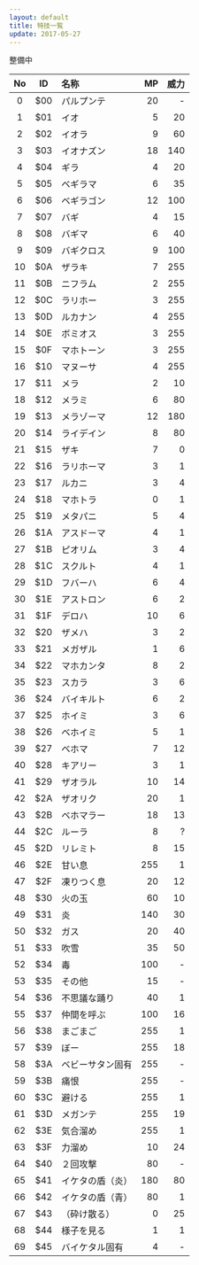 ```yaml
---
layout: default
title: 特技一覧
update: 2017-05-27
---
```



整備中

| No | ID  | 名称             | MP  |威力 |
|:--:|:---:|:-----------------|----:|----:|
|  0 | $00 | パルプンテ       |  20 |   - |
|  1 | $01 | イオ             |   5 |  20 |
|  2 | $02 | イオラ           |   9 |  60 |
|  3 | $03 | イオナズン       |  18 | 140 |
|  4 | $04 | ギラ             |   4 |  20 |
|  5 | $05 | ベギラマ         |   6 |  35 |
|  6 | $06 | ベギラゴン       |  12 | 100 |
|  7 | $07 | バギ             |   4 |  15 |
|  8 | $08 | バギマ           |   6 |  40 |
|  9 | $09 | バギクロス       |   9 | 100 |
| 10 | $0A | ザラキ           |   7 | 255 |
| 11 | $0B | ニフラム         |   2 | 255 |
| 12 | $0C | ラリホー         |   3 | 255 |
| 13 | $0D | ルカナン         |   4 | 255 |
| 14 | $0E | ボミオス         |   3 | 255 |
| 15 | $0F | マホトーン       |   3 | 255 |
| 16 | $10 | マヌーサ         |   4 | 255 |
| 17 | $11 | メラ             |   2 |  10 |
| 18 | $12 | メラミ           |   6 |  80 |
| 19 | $13 | メラゾーマ       |  12 | 180 |
| 20 | $14 | ライデイン       |   8 |  80 |
| 21 | $15 | ザキ             |   7 |   0 |
| 22 | $16 | ラリホーマ       |   3 |   1 |
| 23 | $17 | ルカニ           |   3 |   4 |
| 24 | $18 | マホトラ         |   0 |   1 |
| 25 | $19 | メタパニ         |   5 |   4 |
| 26 | $1A | アスドーマ       |   4 |   1 |
| 27 | $1B | ピオリム         |   3 |   4 |
| 28 | $1C | スクルト         |   4 |   1 |
| 29 | $1D | フバーハ         |   6 |   4 |
| 30 | $1E | アストロン       |   6 |   2 |
| 31 | $1F | デロハ           |  10 |   6 |
| 32 | $20 | ザメハ           |   3 |   2 |
| 33 | $21 | メガザル         |   1 |   6 |
| 34 | $22 | マホカンタ       |   8 |   2 |
| 35 | $23 | スカラ           |   3 |   6 |
| 36 | $24 | バイキルト       |   6 |   2 |
| 37 | $25 | ホイミ           |   3 |   6 |
| 38 | $26 | ベホイミ         |   5 |   1 |
| 39 | $27 | ベホマ           |   7 |  12 |
| 40 | $28 | キアリー         |   3 |   1 |
| 41 | $29 | ザオラル         |  10 |  14 |
| 42 | $2A | ザオリク         |  20 |   1 |
| 43 | $2B | ベホマラー       |  18 |  13 |
| 44 | $2C | ルーラ           |   8 |   ? |
| 45 | $2D | リレミト         |   8 |  15 |
| 46 | $2E | 甘い息           | 255 |   1 |
| 47 | $2F | 凍りつく息       |  20 |  12 |
| 48 | $30 | 火の玉           |  60 |  10 |
| 49 | $31 | 炎               | 140 |  30 |
| 50 | $32 | ガス             |  20 |  40 |
| 51 | $33 | 吹雪             |  35 |  50 |
| 52 | $34 | 毒               | 100 |   - |
| 53 | $35 | その他           |  15 |   - |
| 54 | $36 | 不思議な踊り     |  40 |   1 |
| 55 | $37 | 仲間を呼ぶ       | 100 |  16 |
| 56 | $38 | まごまご         | 255 |   1 |
| 57 | $39 | ぼー             | 255 |  18 |
| 58 | $3A | ベビーサタン固有 | 255 |   - |
| 59 | $3B | 痛恨             | 255 |   - |
| 60 | $3C | 避ける           | 255 |   1 |
| 61 | $3D | メガンテ         | 255 |  19 |
| 62 | $3E | 気合溜め         | 255 |   1 |
| 63 | $3F | 力溜め           |  10 |  24 |
| 64 | $40 | ２回攻撃         |  80 |   - |
| 65 | $41 | イケタの盾（炎） | 180 |  80 |
| 66 | $42 | イケタの盾（青） |  80 |   1 |
| 67 | $43 | （砕け散る）     |   0 |  25 |
| 68 | $44 | 様子を見る       |   1 |   1 |
| 69 | $45 | バイケタル固有   |   4 |   - |

